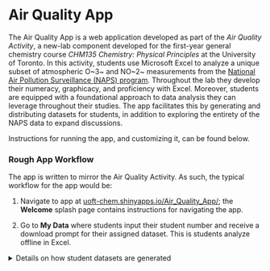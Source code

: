 # Air Quality App 

The Air Quality App is a web application developed as part of the *Air Quality Activity*, a new-lab component developed for the first-year general chemistry course *CHM135 Chemistry: Physical Principles* at the University of Toronto. In this activity, students use Microsoft Excel to analyze a unique subset of atmospheric O~3~ and NO~2~ measurements from the [National Air Pollution Surveillance (NAPS) program](https://www.canada.ca/en/environment-climate-change/services/air-pollution/monitoring-networks-data/national-air-pollution-program.html). Throughout the lab they develop their numeracy, graphicacy, and proficiency with Excel. Moreover, students are equipped with a foundational approach to data analysis they can leverage throughout their studies. The app facilitates this by generating and distributing datasets for students, in addition to exploring the entirety of the NAPS data to expand discussions.

Instructions for running the app, and customizing it, can be found below. 

### Rough App Workflow

The app is written to mirror the Air Quality Activity. As such, the typical workflow for the app would be:
  
  1.  Navigate to app at [uoft-chem.shinyapps.io/Air_Quality_App/](https://uoft-chem.shinyapps.io/Air_Quality_App/); the **Welcome** splash page contains instructions for navigating the app.

2.  Go to **My Data** where students input their student number and receive a download prompt for their assigned dataset. This is students analyze offline in Excel.

<details>
  
  <summary>Details on how student datasets are generated</summary>
  
  The datasets provided to students are produced as follows. Once students input their student number, a random sampling point is chosen from a random Greater Toronto Area (GTA) NAPS station. Then a subset of that dataset corresponding to 168 consecutive hours of measurements from that station and timepoint is produced and made available for download. Resolving issues around missing values, stored as '-999' in the NAPS data, is a critical component of the lab. Therefore, we artificially insert a random '-999' error into each dataset, ensuring every student encounters this problem. The inputted student numbers are stored alongside that number's associated random NAPS station, starting data, inserted random error point, and the time the dataset was first created. This permits several features of the air quality app. Firstly, it ensures that the same dataset will be recreated for a given student number input. Secondly, it ensures that instructors can verify that student submissions correspond to their assigned dataset. Thirdly, it provides the ability to reproduce any student's dataset should the need arise. To this end, we also included a password protected 'Admin' tab to the app, accessible only to TAs provided with the appropriate login credentials. Once unlocked, the 'Admin' tab allows markers to input any student's ID and receive an automated plotting of that student's assigned dataset for comparison to that student's submission. To preserve student privacy, inputted student IDs are one-way hashed via the [sodium package](https://cran.r-project.org/web/packages/sodium/index.html) before storage on a private, password protected, Google Sheets page accessible only by the course instructor.

    </details>

    <br>

3.  After offline analysis, discussion questions will prompt students to the **Explore NAPS** tab where they can quickly survey the entirety of the NAPS dataset using the available inputs on the side-bar.

Additional elements of the app:

4.  The **Summary Stats** page is not presently used in the CHM135 activity, but does provide simple summary statistics for the dataset selected from the sidebar inputs.

5.  The **Notes** and **Admin** tabs provide background info on the app, and rapid reproduction of expected students plot from their dataset, as discussed above.

## Running App

The Air Quality App can be readily customized and deployed for any course.

1.  **Clone the repo**. Apart from R package dependencies, all the content needed to run the Air Quality App is contained in this repository.

2.  **Install package dependencies**; the package dependencies are called in the \`app.R\` file. The primary dependencies are:

    <details>

    <summary>Packages explicilty called by the app</summary>

    -   [`tidyverse`](https://www.tidyverse.org/) which imports the `dplyr`, `ggplot`, `forcats`, `tibble`, `readr`, `stringr`, `tidyr`, and `purrr` packages.
    -   [`lubridate`](https://lubridate.tidyverse.org/)
    -   [`ggExtra`](https://cran.r-project.org/web/packages/ggExtra/vignettes/ggExtra.html)
    -   [`ggpmisc`](https://cran.r-project.org/web/packages/ggpmisc/)
    -   [`anytime`](https://cran.r-project.org/web/packages/anytime/)
    -   [`leaflet`](https://cran.r-project.org/web/packages/leaflet/)
    -   [`DT`](https://cran.r-project.org/web/packages/DT/)
    -   [`zoo`](https://cran.r-project.org/web/packages/zoo/)
    -   [`plotly`](https://cran.r-project.org/web/packages/plotly/)
    -   [`googlesheets4`](https://cran.r-project.org/web/packages/googlesheets4/)
    -   [`shinyauthr`](https://cran.r-project.org/web/packages/shinyauthr/)
    -   [`shinycssloaders`](https://cran.r-project.org/web/packages/shinycssloaders/)
    -   [`shiny`](https://cran.r-project.org/web/packages/shiny/)
    -   See `sessioninfo.txt` for complete session info.

    </details>



3.  **Run app locally**; the app can be run locally by opening the `AirQualityApp.Rproj` in RStudio, then opening the `app.R` file, and clicking *Run App* in the top right corner. See [Helpful Links](#helpful-links) for resources on coding in R and Shiny.

    -   Note that the dataset generation functionally (the **My Data** tab) will not work and cause the app to hang (i.e. freeze), as the google sheet is not setup. See [Setting up Google Sheets](#setting-up-google-sheets) for details on resolving this.

4.  Once working, the app can be customized to meet your needs. See [Customizing App](#customizing-app) for instructions on updating NAPS dataset for the app; datasets for students assignments, and controlling the admin tab passwords.

5.  Deploy the app; this is straightforward via [shinyapps.io](https://www.shinyapps.io/); but see [Comments on shinyapps.io](#comments-on-shinyappsio)

    1.  When deploying the app make sure to include the `.secrets` folder created during the [Setting up Google Sheets](#setting-up-google-sheets){style="font-size: 11pt;"} instructions, in addition to the entire `www` folder with the data prepared for the app.

## Setting up Google Sheets {#setting-up-google-sheets}

The **My Data** tab will not work until the app is linked to Google Sheets. This is accomplished via the [`googlesheets4`](https://github.com/tidyverse/googlesheets4) package and the following:

1.  Create a google sheets document
    -   It should have the following headers: `student_number`, `naps_station`, `start_date`, and `error_row`; in that order.
    -   The sheet should be made private; see [Google Docs Help](https://support.google.com/docs/answer/1218656?hl=en&co=GENIE.Platform%3DDesktop)
2.  Follow the [instructions by Jonathan Trattner to connect google sheets with Shiny.](https://www.jdtrat.com/blog/connect-shiny-google/)
    1.  the `SHEET_ID` variable at the top of the `app.R` file should be your sheets unique URL.

## Customizing App {#customizing-app}

The principle customizing of the app will relate to the datasets displayed in the App and assigned from datasets. Since the app utilizes publicly available hourly measurements of O~3~ and NO~2~ from the NAPS.

### Updating NAPS data and student data

The basis of the app is the datasets of continuous hourly measurements of O~3~ and NO~2~ concentrations as measured by NAPS. The NAPS datasets consist of separate files for all hourly measurements across the entire network for a given pollutant for that year. As of Feb. 2023, the latest available dataset are the 2020 measurements; and are found [here](https://data.ec.gc.ca/data/air/monitor/national-air-pollution-surveillance-naps-program/Data-Donnees/2020/ContinuousData-DonneesContinu/HourlyData-DonneesHoraires/?lang=en). Some work is needed to prepare the data for the app.

The verbatim files from the NAPS dataset, in addition to a compilation of census data (`NAPSPops.csv`) are stored in the `raw-data` folder. These datasets are combined to create all the datasets required for the app. To prepare data for the app, run the `app_data_prep.R` script, which contains instructions and code to combine NAPS hourly datasets and the aforementioned census data. The script will deposit the generated datasets in the `www` folder which contains the data needed for the app to run. A couple of notes:

-   You can specify which NAPS stations to include in the App via the `student_stations` variable in the `app_data_prep.R` script.
-   Ensure that you update the `app.R` file to reflect your newly created files.

### Controlling Admin Tab passwords

Create a local file called `user_base.r` that contains the following:

    # passwords for air quality app

    # create a user base then hash passwords with sodium 
    # then save to an rds file in app directory 
    library(sodium)
    library(tibble)
    library(purrr)

    user_base <- tibble::tibble(
      user = c("XXX", "YYY", "ZZZ"), 
      password = purrr::map_chr(c("xxx","yyy", "zzz"), 
                                sodium::password_store), 
      permissions = c("standard", "standard", "admin"), # aren't used for anything 
name = c("User One", "User Two", "User Three")
)

saveRDS(user_base, "www/user_base.rds")

Change the `user`, `password`, and any other items to suite your needs. Run the scripts to create the `user_base.rds` file, which contains the encrypted passwords. These are the passwords for the Admin tabs. DO NOT push the `user_based.r` file to Github as this contains the un-encrypted passwords. See the [`shinyauthr` repo](https://github.com/PaulC91/shinyauthr) for additional details.

## Comments on shinyapps.io {#comments-on-shinyappsio}

Running a Shiny app requires server side computing. In other words, as students select data to plot, a dedicated server must perform the necessary computations. While these requirements are not egregious, they are still to be considered if you plan on hosting your own instance of the app. While Shiny provides instructions and software for running the app on premise, we opted to host our app on the Shiny server cloud. Predictably, many students 'flashed' the app as the assignment deadline approached. Without adequate server space, this could increase load times, decrease responsiveness, and possibly crash the app. The free 15hrs/month of server time (time it takes to run the app) provided by Shiny is unsuitable for the anticipated server loads if the App is deployed for the typical fall CHM135 sessions which can have more than 2000 students.

We have used the *Standard* ShinyApps package to run the app for courses numbering more than 1600 students, and proper configuration. The *Basic* package is satisfactory for classes less then 250 students. Note that the app needs to be further configured via the ShinyApps dashboard (details [here](https://shiny.rstudio.com/articles/scaling-and-tuning.html)). Special attention should be payed to the number of possible concurrent connections.

## Helpful links {#helpful-links}

-   Therefore the easiest way run, modify, and deploy the app is from cloning this repo either from

-   [github directly](%5Bhttps://docs.github.com/en/repositories/creating-and-managing-repositories/cloning-a-repository)](<https://docs.github.com/en/repositories/creating-and-managing-repositories/cloning-a-repository>)) or, via

-   [RStudio](%5Bhttps://happygitwithr.com/rstudio-git-github.html).](<https://happygitwithr.com/rstudio-git-github.html>).)
=======
>>>>>>> b1e6f6c6756a4f794b6085dfcf9c5bbf2a5a8b48
